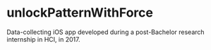 # unlockPatternWithForce
Data-collecting iOS app developed during a post-Bachelor research internship in HCI, in 2017.
